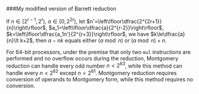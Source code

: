 ###My modified version of Barrett reduction

If $n\in[2^{r-1},2^r)$, $a\in[0,2^{2r})$, let $n'=\left\lfloor\dfrac{2^{2r+1}}{n}\right\rfloor$, $a_1=\left\lfloor\dfrac{a}{2^{r-2}}\right\rfloor$, $k=\left\lfloor\dfrac{a_1n'}{2^{r+3}}\right\rfloor$, we have $k\le\dfrac{a}{n}\lt k+2$, then $a-nk$ equals either $(a\bmod n)$ or $(a\bmod n)+n$.

For 64-bit processors, under the premise that only two `mul` instructions are performed and no overflow occurs during the reduction, Montgomery reduction can handle every odd number $n<2^{63}$, while this method can handle every $n<2^{62}$ except $n=2^{61}$. Montgomery reduction requires conversion of operands to Montgomery form, while this method requires no conversion.
